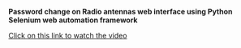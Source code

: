 <b>Password change on Radio antennas web interface using Python Selenium web automation framework</b>
<p>
  <a href="https://arturfatkul.github.io/webautomation-4radio-antennas/">Сlick on this link to watch the video</a>
 </p>
